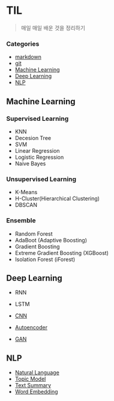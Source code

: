 # TIL

> 매일 매일  배운 것을 정리하기

### Categories

* [markdown](https://github.com/Lee-JeongMin/TIL/blob/master/markdown.md)
* [git](https://github.com/Lee-JeongMin/TIL/blob/master/git.md)
* [Machine Learning](#Machine-Learning)
* [Deep Learning](#Deep-Learning)
* [NLP](#NLP)



## Machine Learning

### Supervised Learning

* KNN
* Decesion Tree
* SVM
* Linear Regression
* Logistic Regression
* Naive Bayes

### Unsupervised Learning

* K-Means
* H-Cluster(Hierarchical Clustering)
* DBSCAN

### Ensemble

* Random Forest
* AdaBoot (Adaptive Boosting)
* Gradient Boosting
* Extreme Gradient Boosting (XGBoost)
* Isolation Forest (iForest)

## Deep Learning

* RNN

* LSTM

* [CNN](https://github.com/Lee-JeongMin/TIL/blob/master/Deep_Learning/Convolutional-Neural-Network.md)

* [Autoencoder](https://github.com/Lee-JeongMin/TIL/blob/master/Deep_Learning/Autoencoder.md)

* [GAN](https://github.com/Lee-JeongMin/TIL/blob/master/Deep_Learning/Generative-Adversarial-Network.md)


## NLP

* [Natural Language](https://github.com/Lee-JeongMin/TIL/blob/master/NLP/Natural_Language.md)
* [Topic Model](https://github.com/Lee-JeongMin/TIL/blob/master/NLP/Topic_model.md)
* [Text Summary](https://github.com/Lee-JeongMin/TIL/blob/master/NLP/Text_Summary.md)
* [Word Embedding](https://github.com/Lee-JeongMin/TIL/blob/master/NLP/Word_Embedding.md)